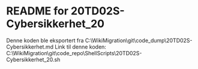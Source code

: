 # README for 20TD02S-Cybersikkerhet_20
Denne koden ble eksportert fra C:\WikiMigration\git\code_dump\20TD02S-Cybersikkerhet.md
Link til denne koden: C:\WikiMigration\git\code_repo\ShellScripts\20TD02S-Cybersikkerhet_20.sh
